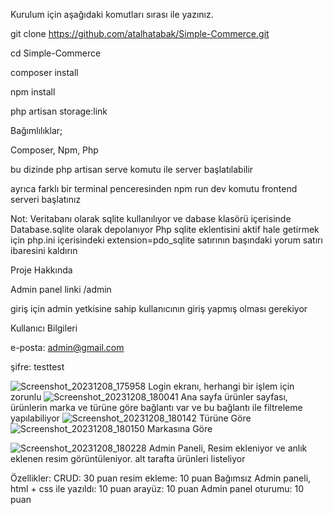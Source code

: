 Kurulum için aşağıdaki komutları sırası ile yazınız.

git clone https://github.com/atalhatabak/Simple-Commerce.git

cd Simple-Commerce

composer install

npm install

php artisan storage:link 

Bağımlılıklar;

Composer, Npm, Php

bu dizinde php artisan serve komutu ile server başlatılabilir

ayrıca farklı bir terminal penceresinden npm run dev komutu frontend serveri başlatınız

Not: Veritabanı olarak sqlite kullanılıyor ve dabase klasörü içerisinde Database.sqlite olarak depolanıyor
Php sqlite eklentisini aktif hale getirmek için php.ini içerisindeki 
extension=pdo_sqlite 
satırının başındaki yorum satırı ibaresini kaldırın

Proje Hakkında

Admin panel linki /admin

giriş için admin yetkisine sahip kullanıcının giriş yapmış olması gerekiyor

Kullanıcı Bilgileri

e-posta: admin@gmail.com

şifre: testtest


![Screenshot_20231208_175958](https://github.com/atalhatabak/Simple-Commerce/assets/56918326/636f936d-6ae7-4436-82a6-b5c7d14101aa)
Login ekranı, herhangi bir işlem için zorunlu
![Screenshot_20231208_180041](https://github.com/atalhatabak/Simple-Commerce/assets/56918326/13e48c7b-0a56-4287-a9c6-73bf1716cbd6)
Ana sayfa ürünler sayfası, ürünlerin marka ve türüne göre bağlantı var ve bu bağlantı ile filtreleme yapılabiliyor
![Screenshot_20231208_180142](https://github.com/atalhatabak/Simple-Commerce/assets/56918326/8c75e1d1-8b95-4abc-a623-4dce3ada278c)
Türüne Göre
![Screenshot_20231208_180150](https://github.com/atalhatabak/Simple-Commerce/assets/56918326/49aa260c-153e-40b4-90b0-a3796f68cdd4)
Markasına Göre

![Screenshot_20231208_180228](https://github.com/atalhatabak/Simple-Commerce/assets/56918326/56403f21-a40c-4cd5-abd4-1270de555ae3)
Admin Paneli, Resim ekleniyor ve anlık eklenen resim görüntüleniyor. alt tarafta ürünleri listeliyor 

Özellikler:
CRUD: 30 puan
resim ekleme: 10 puan
Bağımsız Admin paneli, html + css ile yazıldı: 10 puan
arayüz: 10 puan
Admin panel oturumu: 10 puan








